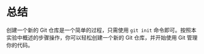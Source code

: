 # 总结

创建一个新的 Git 仓库是一个简单的过程，只需使用 `git init` 命令即可。按照本实验中概述的步骤操作，你可以轻松创建一个新的 Git 仓库，并开始使用 Git 管理你的代码。
